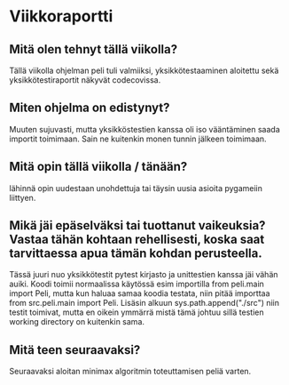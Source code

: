 # Viikkoraportti

## Mitä olen tehnyt tällä viikolla?

Tällä viikolla ohjelman peli tuli valmiiksi, yksikkötestaaminen aloitettu sekä yksikkötestiraportit näkyvät codecovissa.

## Miten ohjelma on edistynyt?

Muuten sujuvasti, mutta yksikköstestien kanssa oli iso vääntäminen saada importit toimimaan. Sain ne kuitenkin monen tunnin jälkeen toimimaan.

## Mitä opin tällä viikolla / tänään?

lähinnä opin uudestaan unohdettuja tai täysin uusia asioita pygameiin liittyen.

## Mikä jäi epäselväksi tai tuottanut vaikeuksia? Vastaa tähän kohtaan rehellisesti, koska saat tarvittaessa apua tämän kohdan perusteella.

Tässä juuri nuo yksikkötestit pytest kirjasto ja unittestien kanssa jäi vähän auiki. Koodi toimii normaalissa käytössä esim importilla from peli.main import Peli, 
mutta kun haluaa samaa koodia testata, niin pitää importtaa from src.peli.main import Peli. Lisäsin alkuun sys.path.append("./src") niin testit toimivat, 
mutta en oikein ymmärrä mistä tämä johtuu sillä testien working directory on kuitenkin sama.

## Mitä teen seuraavaksi?

Seuraavaksi aloitan minimax algoritmin toteuttamisen peliä varten.
